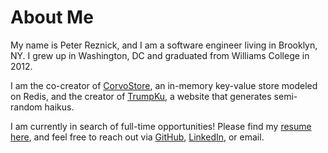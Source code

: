 # About Me

My name is Peter Reznick, and I am a software engineer living in Brooklyn, NY.  I grew up in Washington, DC and graduated from Williams College in 2012.

I am the co-creator of [CorvoStore](https://corvostore.github.io/), an in-memory key-value store modeled on Redis, and the creator of [TrumpKu](http://www.trumpku.net/), a website that generates semi-random haikus.

I am currently in search of full-time opportunities!  Please find my [resume here](../../preznick_resume_dec-2017.pdf), and feel free to reach out via [GitHub](https://github.com/p-reznick), [LinkedIn](https://www.linkedin.com/in/peter-reznick-ab84a041/), or email.
